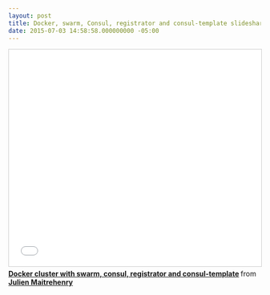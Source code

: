 ```yaml
---
layout: post
title: Docker, swarm, Consul, registrator and consul-template slideshare
date: 2015-07-03 14:58:58.000000000 -05:00
---
```


<iframe src="//fr.slideshare.net/slideshow/embed_code/key/jVbt9CsrXiLbQm" width="700" height="433" frameborder="0" marginwidth="0" marginheight="0" scrolling="no" style="border:1px solid #CCC; border-width:1px; margin-bottom:5px; max-width: 100%;" allowfullscreen> </iframe> <div style="margin-bottom:5px"> <strong> <a href="//fr.slideshare.net/JulienMaitrehenry/swarm-49613398" title="Docker cluster with swarm, consul, registrator and consul-template" target="_blank">Docker cluster with swarm, consul, registrator and consul-template</a> </strong> from <strong><a href="//www.slideshare.net/JulienMaitrehenry" target="_blank">Julien Maitrehenry</a></strong> </div>